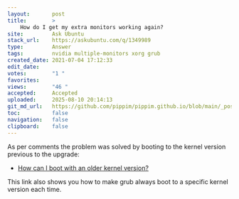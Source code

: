 ```yaml
---
layout:       post
title:        >
    How do I get my extra monitors working again?
site:         Ask Ubuntu
stack_url:    https://askubuntu.com/q/1349989
type:         Answer
tags:         nvidia multiple-monitors xorg grub
created_date: 2021-07-04 17:12:33
edit_date:    
votes:        "1 "
favorites:    
views:        "46 "
accepted:     Accepted
uploaded:     2025-08-10 20:14:13
git_md_url:   https://github.com/pippim/pippim.github.io/blob/main/_posts/2021/2021-07-04-How-do-I-get-my-extra-monitors-working-again_.md
toc:          false
navigation:   false
clipboard:    false
---
```


As per comments the problem was solved by booting to the kernel version previous to the upgrade:

- [How can I boot with an older kernel version?](https://askubuntu.com/a/1161535/307523)

This link also shows you how to make grub always boot to a specific kernel version each time.
